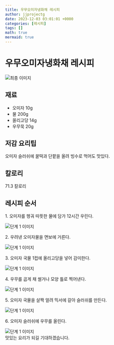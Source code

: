 ```yaml
---
title: 우무오미자냉화채 레시피
author: jjprojectg
date: 2023-12-03 03:01:01 +0000
categories: [레시피]
tags: []
math: true
mermaid: true
---
```

<meta name="og:type" content="website"/>
<meta charset="UTF-8"/>
<div class="header">
  <h1>우무오미자냉화채 레시피</h1>
</div>

<div class="container my-4">
  <div class="row">
    <div class="col-12 col-md-6">
      <div class="recipe-image">
        <img src="http://www.foodsafetykorea.go.kr/uploadimg/20141118/20141118102047_1416273647602.jpg" class="step-image" alt="최종 이미지"/>
      </div>
    </div>
    <div class="col-12 col-md-6">
      <div class="ingredients">
        <h2>재료</h2>
        <ul class="card">
          <li> 오미자 10g </li>
          <li>  물 200g </li>
          <li>  올리고당 14g </li>
          <li>  우무묵 20g </li>
</ul>
      </div>
    </div>
    <div class="col-12 col-md-6">
      <div class="ingredients">
        <h2>저감 요리팁</h2>
        <div class="card"> 
          <p>
            오미자 슬러쉬에 꿀떡과 단팥을 올려 빙수로 먹어도 맛있다.
          </p>
        </div>
      </div>
      <div class="ingredients">
        <h2>칼로리</h2>
        <div class="card"> 
          <p>
            71.3 칼로리
          </p>
        </div>
      </div>
    </div>
  </div>

  <h2 class="my-4">레시피 순서</h2>
  <div class="card recipe-card">
    <div class="card-body recipe-step">
      <p class="card-text step-description">1. 오미자를 헹궈 따뜻한 물에 담가 12시간 우린다.</p>
      <img src="http://www.foodsafetykorea.go.kr/uploadimg/cook/686-1.jpg" alt="단계 1 이미지" class="step-image"/>
    </div>
  </div>
  <div class="card recipe-card">
    <div class="card-body recipe-step">
      <p class="card-text step-description">2. 우려낸 오미자물을 면보에 거른다.</p>
      <img src="http://www.foodsafetykorea.go.kr/uploadimg/cook/686-2.jpg" alt="단계 1 이미지" class="step-image"/>
    </div>
  </div>
  <div class="card recipe-card">
    <div class="card-body recipe-step">
      <p class="card-text step-description">3. 오미자 국물 1컵에 올리고당을 넣어 감미한다.</p>
      <img src="http://www.foodsafetykorea.go.kr/uploadimg/cook/686-3.jpg" alt="단계 1 이미지" class="step-image"/>
    </div>
  </div>
  <div class="card recipe-card">
    <div class="card-body recipe-step">
      <p class="card-text step-description">4. 우무를 곱게 채 썰거나 모양 틀로 찍어낸다.</p>
      <img src="http://www.foodsafetykorea.go.kr/uploadimg/cook/686-4.jpg" alt="단계 1 이미지" class="step-image"/>
    </div>
  </div>
  <div class="card recipe-card">
    <div class="card-body recipe-step">
      <p class="card-text step-description">5. 오미자 국물을 살짝 얼려 믹서에 갈아 슬러쉬를 만든다.</p>
      <img src="http://www.foodsafetykorea.go.kr/uploadimg/cook/686-5.jpg" alt="단계 1 이미지" class="step-image"/>
    </div>
  </div>
  <div class="card recipe-card">
    <div class="card-body recipe-step">
      <p class="card-text step-description">6. 오미자 슬러쉬에 우무를 올린다.</p>
      <img src="http://www.foodsafetykorea.go.kr/uploadimg/cook/686-6.jpg" alt="단계 1 이미지" class="step-image"/>
    </div>
  </div>

</div>
맛있는 요리가 되길 기대하겠습니다.
